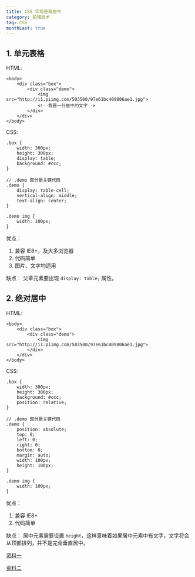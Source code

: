 ```yaml
---
title: CSS 实现垂直居中
category: 前端技术
tag: CSS
monthLast: true
---
```


## 1. 单元表格

HTML:

```
<body>
    <div class="box">
        <div class="demo">
            <img src="http://i1.piimg.com/503500/97e61bc409806ae1.jpg">
            <!--我是一行居中的文字-->
        </div>
    </div>
</body>
```

CSS:

```
.box {
    width: 300px;
    height: 300px;
    display: table;
    background: #ccc;
}

// .demo 部分是关键代码
.demo {
    display: table-cell;
    vertical-align: middle;
    text-align: center;
}

.demo img {
    width: 100px;
}
```

优点：
1. 兼容 IE8+，及大多浏览器
2. 代码简单
3. 图片、文字均适用

缺点：
父辈元素要出现 `display: table;` 属性。

## 2. 绝对居中

HTML: 

```
<body>
    <div class="box">
        <div class="demo">
            <img src="http://i1.piimg.com/503500/97e61bc409806ae1.jpg">
        </div>
    </div>
</body>
```

CSS:

```
.box {
    width: 300px;
    height: 300px;
    background: #ccc;
    position: relative;
}

// .demo 部分是关键代码
.demo {
    position: absolute;
    top: 0;
    left: 0;
    right: 0;
    bottom: 0;
    margin: auto;
    width: 100px;
    height: 100px;
}

.demo img {
    width: 100px;
}
```

优点：
1. 兼容 IE8+
2. 代码简单

缺点：
居中元素需要设置 `height`，这样意味着如果居中元素中有文字，文字将会从顶部排列，并不是完全垂直居中。


[资料一](http://blog.csdn.net/freshlover/article/details/11579669)

[资料二](http://blog.163.com/hongshaoguoguo@126/blog/static/1804698120135156225265/)